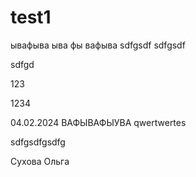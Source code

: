 # test1
ывафыва
ыва
фы
вафыва
sdfgsdf
sdfgsdf

sdfgd

123

1234

04.02.2024
ВАФЫВАФЫУВА
qwertwertes

sdfgsdfgsdfg

Сухова Ольга